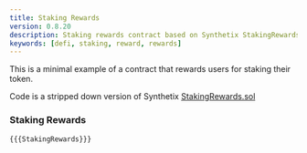 ```yaml
---
title: Staking Rewards
version: 0.8.20
description: Staking rewards contract based on Synthetix StakingRewards.sol
keywords: [defi, staking, reward, rewards]
---
```


This is a minimal example of a contract that rewards users for staking their token.

Code is a stripped down version of Synthetix <a href="https://github.com/Synthetixio/synthetix/blob/develop/contracts/StakingRewards.sol" target="__blank">StakingRewards.sol</a>

### Staking Rewards

```solidity
{{{StakingRewards}}}
```
